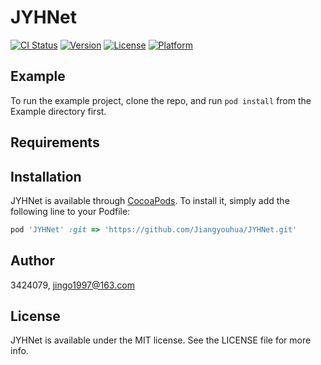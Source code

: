 # JYHNet

[![CI Status](https://img.shields.io/travis/3424079/JYHNet.svg?style=flat)](https://travis-ci.org/3424079/JYHNet)
[![Version](https://img.shields.io/cocoapods/v/JYHNet.svg?style=flat)](https://cocoapods.org/pods/JYHNet)
[![License](https://img.shields.io/cocoapods/l/JYHNet.svg?style=flat)](https://cocoapods.org/pods/JYHNet)
[![Platform](https://img.shields.io/cocoapods/p/JYHNet.svg?style=flat)](https://cocoapods.org/pods/JYHNet)

## Example

To run the example project, clone the repo, and run `pod install` from the Example directory first.

## Requirements

## Installation

JYHNet is available through [CocoaPods](https://cocoapods.org). To install
it, simply add the following line to your Podfile:

```ruby
pod 'JYHNet' :git => 'https://github.com/Jiangyouhua/JYHNet.git'
```

## Author

3424079, jingo1997@163.com

## License

JYHNet is available under the MIT license. See the LICENSE file for more info.
